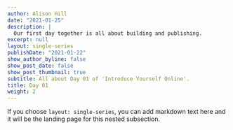 ```yaml
---
author: Alison Hill
date: "2021-01-25"
description: |
  Our first day together is all about building and publishing.
excerpt: null
layout: single-series
publishDate: "2021-01-22"
show_author_byline: false
show_post_date: false
show_post_thumbnail: true
subtitle: All about Day 01 of 'Introduce Yourself Online'.
title: Day 01
weight: 2
---
```


If you choose `layout: single-series`, you can add markdown text here and it will be the landing page for this nested subsection.